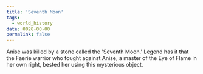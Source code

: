 ```yaml
---
title: 'Seventh Moon'
tags:
  - world_history
date: 0028-00-00
permalink: false
---
```

Anise was killed by a stone called the 'Seventh Moon.' Legend has it that the Faerie warrior who fought against Anise, a master of the Eye of Flame in her own right, bested her using this mysterious object.